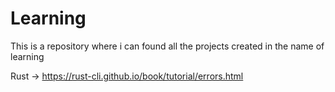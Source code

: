 # Learning
This is a repository where i can found all the projects created in the name of learning

Rust -> https://rust-cli.github.io/book/tutorial/errors.html
